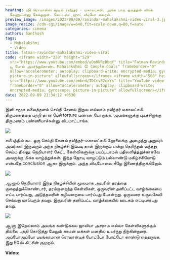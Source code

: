 ```yaml
---
heading: படு ரொமான்ஸ் மூடில் ரவீந்தர் - மகாலட்சுமி. அங்க பாரு ஒருத்தன் லிங்க்
  வேணும்ன்னு கேக்குறான். லேட்டஸ்ட் ஹாட் வீடியோ வைரல்.
preview_image: /images/2022/09/09/ravindar-mahalakshmi-video-viral-3.jpeg
image_resize: /cdn-cgi/image/w=640,fit=scale-down,q=80,f=auto
categories: cinema
authors: Santhosh
tags:
  - Mahalakshmi
  - Video
title: fatman-ravindar-mahalakshmi-video-viral
code: <iframe width="320" height="529"
  src="https://www.youtube.com/embed/aOo0NRzDbqY" title="Fatman Ravindar மடியில்
  பூ போல் அமர்ந்துகொண்ட Mahalakshmi 😍 Couple Goals" frameborder="0"
  allow="accelerometer; autoplay; clipboard-write; encrypted-media; gyroscope;
  picture-in-picture" allowfullscreen></iframe> <iframe width="560" height="315"
  src="https://www.youtube.com/embed/IDCcv52cxYs" title="YouTube video player"
  frameborder="0" allow="accelerometer; autoplay; clipboard-write;
  encrypted-media; gyroscope; picture-in-picture" allowfullscreen></iframe>
date: 2022-09-09 21:34:12 +0530
---
```



இனி சமூக வலைத்தளம் செய்தி சேனல் இதுல எல்லாம் ரவீந்தர் மகாலட்சுமி திருமணத்தை பற்றி தான் பேசி  torture பண்ண போறாங்க. அவங்களுக்கு புடிச்சிருக்கு திருமணம் பண்ணியாச்சுன்னு விடமாட்டாங்க.

![](/images/2022/09/09/ravindar-mahalakshmi-video-viral-2.jpeg)

சமீபத்தில் கூட ஒரு செய்தி சேனல் ரவீந்தர்-மகாலட்சுமி நேரலைக்கு அழைத்து அதுவும் அவர்கள் இருவரும் அந்த நிகழ்ச்சி இப்படி தான் இருக்கும் என்று தெரிந்தும் வந்தது செம்ம தில்லு. நெறியாளர் கேட்ட கேள்விகளுக்கு பயப்படாமல் பதிலளித்ததுக்காகவே அவருக்கு மிக்க வாழ்த்துக்கள். இந்த ஜோடி வாழட்டும் பல்லாண்டு மகிழ்ச்சியோடு என்பதே conclusion ஆகா இருக்கும். அந்த விடியோவை கீழே இணைத்திருக்கிறோம்.

![](/images/2022/09/09/ravindar-mahalakshmi-video-viral-1.jpeg)

ஆனால் நெறியாளர்  இந்த நிகழ்ச்சியின் மூலமாக அவரின் தரத்தை குறைத்துக்கொண்டார், தரம்குறைந்த கேள்விகள், ஒருவரின் தனிப்பட்ட வாழ்க்கையை எட்டி பார்ப்பது, அடுத்தவரின் கழிவறையை பார்ப்பது போன்றது. ஒருவரை உருவகேலி செய்வது மாபெரும் தவறு. இருவரின் தனிப்பட்ட வாழ்க்கையில் ஊடகம் எட்டிபார்பது தவறு.

![](/images/2022/09/09/ravindar-mahalakshmi-video-viral.jpeg)

ஆனா இதெல்லாம் அவங்க கண்டுக்கல ஜாலியா அசராம எல்லா கேள்விகளுக்கும் தில்லை பத்தி கொடுத்து மேலும் காமன் மக்கள் மனதில் உயர்ந்து நிற்கின்றனர். அப்போஅப்போ பயங்கரமான ரொமான்டிக் போட்டோ போட்டோ காண்டு ஏத்தறாங்க. இது 90ஸ் கிட்சின் குமுறல்.

**V﻿ideo:**